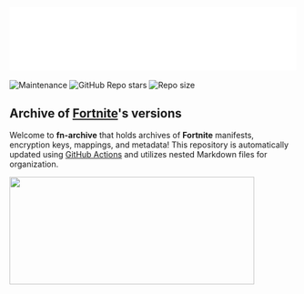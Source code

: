 ![](/.github/source/readme-content/name.svg)

![Maintenance](https://img.shields.io/maintenance/yes/2025?style=for-the-badge&logo=&color=blue)
![GitHub Repo stars](https://img.shields.io/github/stars/Tectors/fn-archive?style=for-the-badge&logo=&color=blue)
![Repo size](https://img.shields.io/github/repo-size/Tectors/fn-archive?label=total%20size&style=for-the-badge&logo=&color=blue&logoColor=blue)

## Archive of [Fortnite](https://www.epicgames.com/fortnite/en-US/home)'s versions

Welcome to **fn-archive** that holds archives of **Fortnite** manifests, encryption keys, mappings, and metadata! This repository is automatically updated using [GitHub Actions](https://docs.github.com/en/actions) and utilizes nested Markdown files for organization.

<a href="https://github.com/Tectors/fn-archive/blob/master/builds/33.11.md">
  <img width="430" height="189" src="https://github.com/Tectors/fn-archive/blob/master/.github/source/dependents/gen.33.11.svg">
</a>
